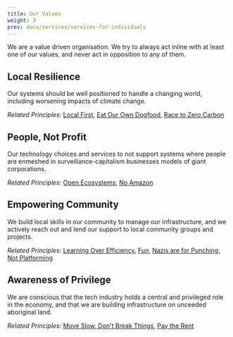 ```yaml
---
title: Our Values
weight: 3
prev: docs/services/services-for-individuals
---
```


We are a value driven organisation. We try to always act inline with at least one of our values, and never act in opposition to any of them.

## Local Resilience
Our systems should be well positioned to handle a changing world, including worsening impacts of climate change.

*Related Principles:*
[Local First](/docs/principles#local-first),
[Eat Our Own Dogfood](/docs/principles#eat-our-own-dogfood),
[Race to Zero Carbon](/docs/principles#race-to-zero-carbon)

## People, Not Profit
Our technology choices and services to not support systems where people are enmeshed in surveillance-capitalism businesses models of giant corporations.

*Related Principles:*
[Open Ecosystems](/docs/principles#open-ecosystems),
[No Amazon](/docs/principles#no-amazon)

## Empowering Community
We build local skills in our community to manage our infrastructure, and we actively reach out and lend our support to local community groups and projects.

*Related Principles:*
[Learning Over Efficiency](/docs/principles#learning-over-efficiency),
[Fun](/docs/principles#fun),
[Nazis are for Punching, Not Platforming](/docs/principles#nazis-are-for-punching-not-platforming)

## Awareness of Privilege
We are conscious that the tech industry holds a central and privileged role in the economy, and that we are building infrastructure on unceeded aboriginal land.

*Related Principles:*
[Move Slow, Don't Break Things](/docs/principles#move-slow-dont-break-things),
[Pay the Rent](/docs/principles#pay-the-rent)